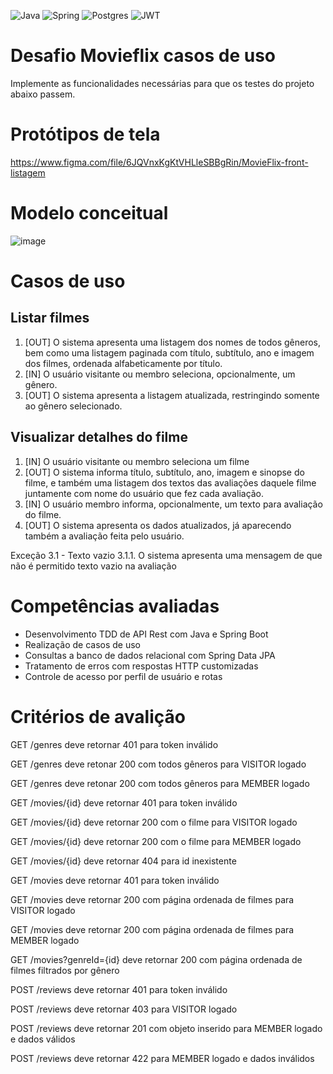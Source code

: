 ![Java](https://img.shields.io/badge/java-%23ED8B00.svg?style=for-the-badge&logo=openjdk&logoColor=white)
![Spring](https://img.shields.io/badge/spring-%236DB33F.svg?style=for-the-badge&logo=spring&logoColor=white)
![Postgres](https://img.shields.io/badge/postgres-%23316192.svg?style=for-the-badge&logo=postgresql&logoColor=white)
![JWT](https://img.shields.io/badge/JWT-black?style=for-the-badge&logo=JSON%20web%20tokens)

# Desafio Movieflix casos de uso
Implemente as funcionalidades necessárias para que os testes do projeto abaixo passem.

# Protótipos de tela
https://www.figma.com/file/6JQVnxKgKtVHLleSBBgRin/MovieFlix-front-listagem

# Modelo conceitual

![image](https://github.com/Sammy192/springExpertMovieflix/assets/53224915/7a9dd19c-7787-449d-acbe-f1a0bb1f2145)

# Casos de uso

## Listar filmes
1.	[OUT] O sistema apresenta uma listagem dos nomes de todos gêneros, bem como uma listagem paginada com título, subtítulo, ano e imagem dos filmes, ordenada alfabeticamente por título.
2.	[IN] O usuário visitante ou membro seleciona, opcionalmente, um gênero.
3.	[OUT] O sistema apresenta a listagem atualizada, restringindo somente ao gênero selecionado.
   
## Visualizar detalhes do filme
1.	[IN] O usuário visitante ou membro seleciona um filme
2.	[OUT] O sistema informa título, subtítulo, ano, imagem e sinopse do filme, e também uma listagem dos textos das avaliações daquele filme juntamente com nome do usuário que fez cada avaliação.
3.	[IN] O usuário membro informa, opcionalmente, um texto para avaliação do filme.
4.	[OUT] O sistema apresenta os dados atualizados, já aparecendo também a avaliação feita pelo usuário.

Exceção 3.1 - Texto vazio
3.1.1. O sistema apresenta uma mensagem de que não é permitido texto vazio na avaliação

# Competências avaliadas
- Desenvolvimento TDD de API Rest com Java e Spring Boot
- Realização de casos de uso
- Consultas a banco de dados relacional com Spring Data JPA
- Tratamento de erros com respostas HTTP customizadas
- Controle de acesso por perfil de usuário e rotas

# Critérios de avalição

GET /genres deve retornar 401 para token inválido

GET /genres deve retonar 200 com todos gêneros para VISITOR logado

GET /genres deve retonar 200 com todos gêneros para MEMBER logado

GET /movies/{id} deve retornar 401 para token inválido

GET /movies/{id} deve retornar 200 com o filme para VISITOR logado

GET /movies/{id} deve retornar 200 com o filme para MEMBER logado

GET /movies/{id} deve retornar 404 para id inexistente

GET /movies deve retornar 401 para token inválido

GET /movies deve retornar 200 com página ordenada de filmes para VISITOR logado

GET /movies deve retornar 200 com página ordenada de filmes para MEMBER logado

GET /movies?genreId={id} deve retornar 200 com página ordenada de filmes filtrados por gênero

POST /reviews deve retornar 401 para token inválido

POST /reviews deve retornar 403 para VISITOR logado

POST /reviews deve retornar 201 com objeto inserido para MEMBER logado e dados válidos

POST /reviews deve retornar 422 para MEMBER logado e dados inválidos
